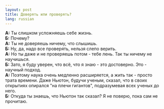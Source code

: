 ```yaml
---
layout: post
title: Доверять или проверять? 
lang: russian 
---
```


**А:** Ты слишком усложняешь себе жизнь.  
**Б:** Почему?  
**А:** Ты не доверяешь ничему, что слышишь.  
**Б:** Ну, да, надо все проверять, нельзя слепо верить.  
**А:** Но ты даже и не проверяешь потом - тебе лень. Так ты ничему не научишься.  
**Б:** Зато, я буду уверен, что всё, что я знаю - это достоверно. Это - научный подход.  
**А:** Поэтому наука очень медленно расширяется, а жить так - просто трата времени. Даже Ньютон, будучи ученым, сказал, что в своих открытиях опирался "на плечи гигантов", подразумевая всех ученых до него.   
**Б:** Откуда ты знаешь, что Ньютон так сказал? Я не поверю, пока сам не прочитаю.  
